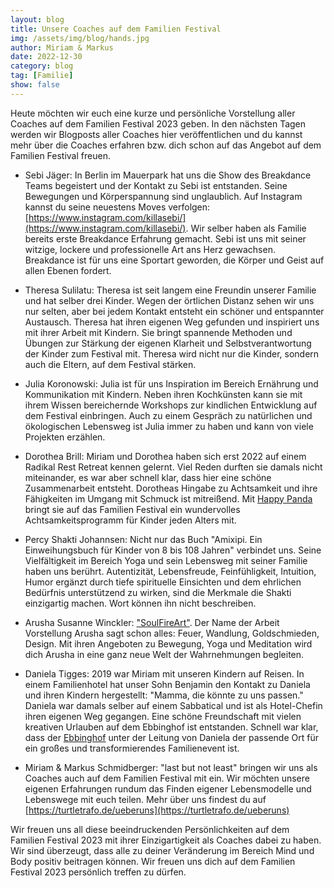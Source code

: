 ```yaml
---
layout: blog
title: Unsere Coaches auf dem Familien Festival
img: /assets/img/blog/hands.jpg
author: Miriam & Markus
date: 2022-12-30
category: blog
tag: [Familie]
show: false
---
```


Heute möchten wir euch eine kurze und persönliche Vorstellung aller Coaches
auf dem Familien Festival 2023 geben. In den nächsten Tagen werden wir Blogposts aller
Coaches hier veröffentlichen und du kannst mehr über die Coaches erfahren bzw. dich
schon auf das Angebot auf dem Familien Festival freuen.

* Sebi Jäger: In Berlin im Mauerpark hat uns die Show des Breakdance Teams begeistert
  und der Kontakt zu Sebi ist entstanden. Seine Bewegungen und Körperspannung sind
  unglaublich. Auf Instagram kannst du seine neuestens Moves verfolgen: [https://www.instagram.com/killasebi/](https://www.instagram.com/killasebi/). Wir selber haben als Familie
  bereits erste Breakdance Erfahrung gemacht. Sebi ist uns mit seiner witzige, lockere und professionelle Art ans Herz gewachsen. Breakdance ist für uns eine Sportart geworden, die Körper und Geist auf allen
  Ebenen fordert.


* Theresa Sulilatu: Theresa ist seit langem eine Freundin unserer Familie und hat
  selber drei Kinder. Wegen der örtlichen Distanz sehen wir uns nur selten, aber bei
  jedem Kontakt entsteht ein schöner und entspannter Austausch. Theresa hat ihren
  eigenen Weg gefunden und inspiriert uns mit ihrer Arbeit mit Kindern. Sie bringt
  spannende Methoden und Übungen zur Stärkung der eigenen Klarheit und Selbstverantwortung der Kinder zum Festival mit. Theresa wird nicht nur die Kinder, sondern auch die Eltern,
  auf dem Festival stärken.

* Julia Koronowski: Julia ist für uns Inspiration im Bereich Ernährung und Kommunikation mit  Kindern. Neben ihren Kochkünsten kann sie mit ihrem Wissen bereichernde Workshops zur
  kindlichen Entwicklung auf dem Festival einbringen. Auch zu einem Gespräch zu natürlichen und ökologischen Lebensweg ist Julia immer zu haben und kann von viele Projekten erzählen.

* Dorothea Brill: Miriam und Dorothea haben sich erst 2022 auf einem Radikal Rest Retreat
kennen gelernt. Viel Reden durften sie damals nicht miteinander, es war aber schnell klar, dass
hier eine schöne Zusammenarbeit entsteht. Dorotheas Hingabe zu Achtsamkeit und ihre Fähigkeiten im Umgang mit Schmuck ist mitreißend. Mit [Happy Panda](https://happypanda.training/achtsamkeitstraining-fuer-kinder/) bringt sie auf das Familien Festival ein
wundervolles Achtsamkeitsprogramm für Kinder jeden Alters mit.

* Percy Shakti Johannsen: Nicht nur das Buch "Amixipi. Ein Einweihungsbuch für Kinder von 8 bis 108 Jahren" verbindet uns. Seine Vielfältigkeit im Bereich Yoga und sein Lebensweg mit seiner Familie haben uns berührt. Autentizität, Lebensfreude, Feinfühligkeit, Intuition, Humor ergänzt durch tiefe spirituelle Einsichten und dem ehrlichen Bedürfnis unterstützend zu wirken, sind die Merkmale die Shakti einzigartig machen. Wort können ihn nicht beschreiben.

* Arusha Susanne Winckler: ["SoulFireArt"](https://soulfireart.de/). Der Name der Arbeit Vorstellung Arusha sagt schon alles: Feuer, Wandlung, Goldschmieden, Design. Mit ihren Angeboten zu Bewegung, Yoga und Meditation wird dich Arusha in eine ganz neue Welt der Wahrnehmungen begleiten.

* Daniela Tigges: 2019 war Miriam mit unseren Kindern auf Reisen. In einem Familienhotel
hat unser Sohn Benjamin den Kontakt zu Daniela und ihren Kindern hergestellt: "Mamma, die
könnte zu uns passen." Daniela war damals selber auf einem Sabbatical und ist als Hotel-Chefin
ihren eigenen Weg gegangen. Eine schöne Freundschaft mit vielen kreativen Urlauben auf dem
Ebbinghof ist entstanden. Schnell war klar, dass der [Ebbinghof](https://www.familienhotel-ebbinghof.de/) unter der Leitung von Daniela
der passende Ort für ein großes und transformierendes Familienevent ist.


* Miriam & Markus Schmidberger: "last but not least" bringen wir uns als Coaches auch auf dem
Familien Festival mit ein. Wir möchten unsere eigenen Erfahrungen rundum das Finden eigener
Lebensmodelle und Lebenswege mit euch teilen. Mehr über uns findest du auf [https://turtletrafo.de/ueberuns](https://turtletrafo.de/ueberuns)

Wir freuen uns all diese beeindruckenden Persönlichkeiten auf dem Familien Festival 2023
mit ihrer Einzigartigkeit als Coaches dabei zu haben. Wir sind überzeugt, dass alle zu deiner
Veränderung im Bereich Mind und Body positiv beitragen können. Wir freuen uns dich auf dem
Familien Festival 2023 persönlich treffen zu dürfen.
